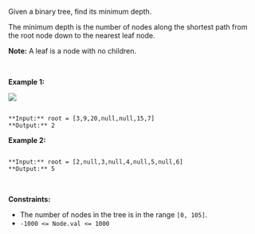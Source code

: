 Given a binary tree, find its minimum depth.


The minimum depth is the number of nodes along the shortest path from the root node down to the nearest leaf node.


**Note:** A leaf is a node with no children.


 


**Example 1:**


![](https://assets.leetcode.com/uploads/2020/10/12/ex_depth.jpg)

```

**Input:** root = [3,9,20,null,null,15,7]
**Output:** 2

```

**Example 2:**



```

**Input:** root = [2,null,3,null,4,null,5,null,6]
**Output:** 5

```

 


**Constraints:**


* The number of nodes in the tree is in the range `[0, 105]`.
* `-1000 <= Node.val <= 1000`


